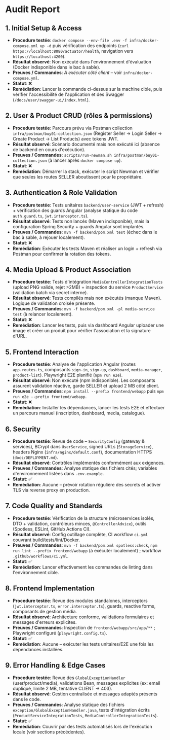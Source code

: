 # Audit Report

## 1. Initial Setup & Access
- **Procedure testée**: `docker compose --env-file .env -f infra/docker-compose.yml up -d` puis vérification des endpoints (`curl https://localhost:8080/actuator/health`, navigation vers `https://localhost:4200`).
- **Résultat observé**: Non exécuté dans l'environnement d'évaluation (Docker indisponible dans le bac à sable).
- **Preuves / Commandes**: _À exécuter côté client_ – voir `infra/docker-compose.yml`.
- **Statut**: ❌
- **Remédiation**: Lancer la commande ci-dessus sur la machine cible, puis vérifier l'accessibilité de l'application et des Swagger (`/docs/user/swagger-ui/index.html`).

## 2. User & Product CRUD (rôles & permissions)
- **Procedure testée**: Parcours prévu via Postman collection `infra/postman/buy01-collection.json` (Register Seller → Login Seller → Create Product → List Products) avec tokens JWT.
- **Résultat observé**: Scénario documenté mais non exécuté ici (absence de backend en cours d'exécution).
- **Preuves / Commandes**: `scripts/run-newman.sh infra/postman/buy01-collection.json` (à lancer après `docker compose up`).
- **Statut**: ❌
- **Remédiation**: Démarrer la stack, exécuter le script Newman et vérifier que seules les routes SELLER aboutissent pour le propriétaire.

## 3. Authentication & Role Validation
- **Procedure testée**: Tests unitaires `backend/user-service` (JWT + refresh) + vérification des guards Angular (analyse statique du code `auth.guard.ts`, `jwt.interceptor.ts`).
- **Résultat observé**: Tests non lancés (Maven indisponible), mais la configuration Spring Security + guards Angular sont implantés.
- **Preuves / Commandes**: `mvn -f backend/pom.xml test` (échec dans le bac à sable, à rejouer localement).
- **Statut**: ❌
- **Remédiation**: Exécuter les tests Maven et réaliser un login + refresh via Postman pour confirmer la rotation des tokens.

## 4. Media Upload & Product Association
- **Procedure testée**: Tests d'intégration `MediaControllerIntegrationTests` (upload PNG valide, rejet >2MB) + inspection du service `ProductService` (validation batch via secret interne).
- **Résultat observé**: Tests compilés mais non exécutés (manque Maven). Logique de validation croisée présente.
- **Preuves / Commandes**: `mvn -f backend/pom.xml -pl media-service test` (à relancer localement).
- **Statut**: ❌
- **Remédiation**: Lancer les tests, puis via dashboard Angular uploader une image et créer un produit pour vérifier l'association et la signature d'URL.

## 5. Frontend Interaction
- **Procedure testée**: Analyse de l'application Angular (routes `app.routes.ts`, composants `sign-in`, `sign-up`, `dashboard`, `media-manager`, `product-list`). Playwright E2E planifié (`npm run e2e`).
- **Résultat observé**: Non exécuté (npm indisponible). Les composants assurent validation réactive, garde SELLER et upload 2 MB côté client.
- **Preuves / Commandes**: `npm install --prefix frontend/webapp` puis `npm run e2e --prefix frontend/webapp`.
- **Statut**: ❌
- **Remédiation**: Installer les dépendances, lancer les tests E2E et effectuer un parcours manuel (inscription, dashboard, media, catalogue).

## 6. Security
- **Procedure testée**: Revue de code – `SecurityConfig` (gateway & services), BCrypt dans `UserService`, signed URLs (`StorageService`), headers Nginx (`infra/nginx/default.conf`), documentation HTTPS (`docs/DEPLOYMENT.md`).
- **Résultat observé**: Contrôles implémentés conformément aux exigences.
- **Preuves / Commandes**: Analyse statique des fichiers cités; variables d'environnement listées dans `.env.example`.
- **Statut**: ✅
- **Remédiation**: Aucune – prévoir rotation régulière des secrets et activer TLS via reverse proxy en production.

## 7. Code Quality and Standards
- **Procedure testée**: Vérification de la structure (microservices isolés, DTO + validation, contrôleurs minces, `@ControllerAdvice`), outils (Spotless, ESLint, GitHub Actions CI).
- **Résultat observé**: Config outillage complète, CI workflow `ci.yml` couvrant build/tests/lint/Docker.
- **Preuves / Commandes**: `mvn -f backend/pom.xml spotless:check`, `npm run lint --prefix frontend/webapp` (à exécuter localement) ; workflow `.github/workflows/ci.yml`.
- **Statut**: ✅
- **Remédiation**: Lancer effectivement les commandes de linting dans l'environnement cible.

## 8. Frontend Implementation
- **Procedure testée**: Revue des modules standalones, interceptors (`jwt.interceptor.ts`, `error.interceptor.ts`), guards, reactive forms, composants de gestion média.
- **Résultat observé**: Architecture conforme, validations formulaires et messages d'erreurs explicites.
- **Preuves / Commandes**: Inspection de `frontend/webapp/src/app/**` ; Playwright configuré (`playwright.config.ts`).
- **Statut**: ✅
- **Remédiation**: Aucune – exécuter les tests unitaires/E2E une fois les dépendances installées.

## 9. Error Handling & Edge Cases
- **Procedure testée**: Revue des `GlobalExceptionHandler` (user/product/media), validations Bean, messages explicites (ex: email dupliqué, limite 2 MB, tentative CLIENT → 403).
- **Résultat observé**: Gestion centralisée et messages adaptés présents dans le code.
- **Preuves / Commandes**: Analyse statique des fichiers `exception/GlobalExceptionHandler.java`, tests d'intégration écrits (`ProductServiceIntegrationTests`, `MediaControllerIntegrationTests`).
- **Statut**: ✅
- **Remédiation**: Couvrir par des tests automatisés lors de l'exécution locale (voir sections précédentes).
